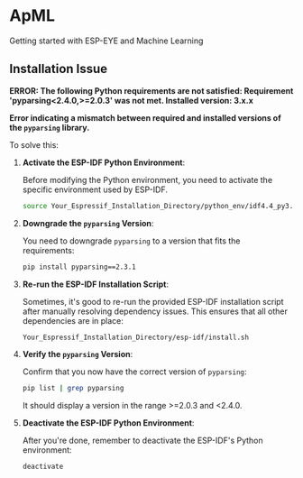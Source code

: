 # ApML
Getting started with ESP-EYE and Machine Learning


## Installation Issue

**ERROR: The following Python requirements are not satisfied: Requirement 'pyparsing<2.4.0,>=2.0.3' was not met. Installed version: 3.x.x**

**Error indicating a mismatch between required and installed versions of the `pyparsing` library.**

To solve this:

1. **Activate the ESP-IDF Python Environment**:

   Before modifying the Python environment, you need to activate the specific environment used by ESP-IDF.

   ```bash
   source Your_Espressif_Installation_Directory/python_env/idf4.4_py3.10_env/bin/activate
   ```

2. **Downgrade the `pyparsing` Version**:

   You need to downgrade `pyparsing` to a version that fits the requirements:

   ```bash
   pip install pyparsing==2.3.1
   ```

3. **Re-run the ESP-IDF Installation Script**:

   Sometimes, it's good to re-run the provided ESP-IDF installation script after manually resolving dependency issues. This ensures that all other dependencies are in place:

   ```bash
   Your_Espressif_Installation_Directory/esp-idf/install.sh
   ```

4. **Verify the `pyparsing` Version**:

   Confirm that you now have the correct version of `pyparsing`:

   ```bash
   pip list | grep pyparsing
   ```

   It should display a version in the range >=2.0.3 and <2.4.0.

5. **Deactivate the ESP-IDF Python Environment**:

   After you're done, remember to deactivate the ESP-IDF's Python environment:

   ```bash
   deactivate
   ```

